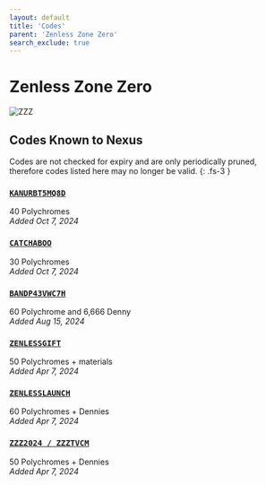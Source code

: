```yaml
---
layout: default
title: 'Codes'
parent: 'Zenless Zone Zero'
search_exclude: true
---
```


# Zenless Zone Zero

![ZZZ](https://cdn.discordapp.com/emojis/1264987656371310633.png)

## Codes Known to Nexus

Codes are not checked for expiry and are only periodically pruned, therefore codes listed here may no longer be valid.
{: .fs-3 }

### [`KANURBT5MQ8D`](https://zenless.hoyoverse.com/redemption?code=KANURBT5MQ8D)

40 Polychromes<br />*Added Oct 7, 2024*

### [`CATCHABOO`](https://zenless.hoyoverse.com/redemption?code=CATCHABOO)

30 Polychromes<br />*Added Oct 7, 2024*

### [`BANDP43VWC7H`](https://zenless.hoyoverse.com/redemption?code=BANDP43VWC7H)

60 Polychrome and 6,666 Denny<br />*Added Aug 15, 2024*

### [`ZENLESSGIFT`](https://zenless.hoyoverse.com/redemption?code=ZENLESSGIFT)

50 Polychromes + materials<br />*Added Apr 7, 2024*

### [`ZENLESSLAUNCH`](https://zenless.hoyoverse.com/redemption?code=ZENLESSLAUNCH)

60 Polychromes + Dennies<br />*Added Apr 7, 2024*

### [`ZZZ2024 / ZZZTVCM`](https://zenless.hoyoverse.com/redemption?code=ZZZ2024%20%2F%20ZZZTVCM)

50 Polychromes + Dennies<br />*Added Apr 7, 2024*